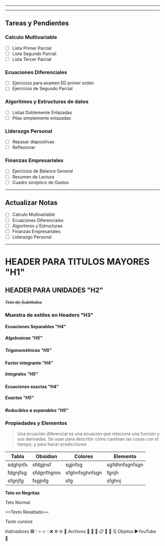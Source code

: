 ____
----
## Tareas y Pendientes
### Calculo Multivariable
- [ ] Lista Primer Parcial
- [ ] Lista Segundo Parcial
- [ ] Lista Tercer Parcial
### Ecuaciones Diferenciales
- [ ] Ejercicios para examen ED primer orden
- [ ] Ejercicios de Segundo Parcial
### Algoritmos y Estructuras de datos
- [ ] Listas Doblemente Enlazadas
- [ ] Pilas simplemente enlazadas
### Liderazgo Personal
- [ ] Repasar diapositivas
- [ ] Reflexionar
### Finanzas Empresariales
- [ ] Ejercicios de Balance General
- [ ] Resumen de Lectura
- [ ] Cuadro sinóptico de Gastos

____
## Actualizar Notas
- [ ] Calculo Multivariable
- [ ] Ecuaciones Diferenciales
- [ ] Algoritmos y Estructuras
- [ ] Finanzas Empresariales
- [ ] Liderazgo Personal

____


# HEADER PARA TITULOS MAYORES "H1"
## HEADER PARA UNIDADES "H2"
~~Teto de Subtítulos~~
### Muestra de estilos en Headers "H3" 

#### Ecuaciones Separables "H4"
##### Algebraicas "H5"
##### Trigonométricas "H5"

#### Factor integrante "H4"

##### Integrales "H5"

#### Ecuaciones exactas "H4"
##### Exactas "H5"
##### Reducibles a separables "H5"


### Propiedades y Elementos



> Una ecuación diferencial es una ecuación que relaciona una función y sus derivadas. Se usan para describir cómo cambian las cosas con el tiempo, y para hacer predicciones


| Tabla    | Obsidian   | Colores        | Elemento       |
| -------- | ---------- | -------------- | -------------- |
| sdghjnfs | sfdgjnsf   | sgjnfsg        | sgfdhnfsgnfsgn |
| fdgnjfsg | sfdgnfhgnm | sfghnfsghnfsgn | fgnjh          |
| sfgnjfg  | fsgjnfg    | sfg            | sfghnj         |


__Teto en Negritas__

Teto Normal

==Texto Resaltado==

_Texto cursiva_

_Indicadores_ 🟩 ❕ ⭐ 🔥 💡❌ ⚙️ 🌐 📌
_Archivos_ 📑 📄 📕 📋 📂 📖 🗒
_Objetos_ ▶️YouTube  🔗





